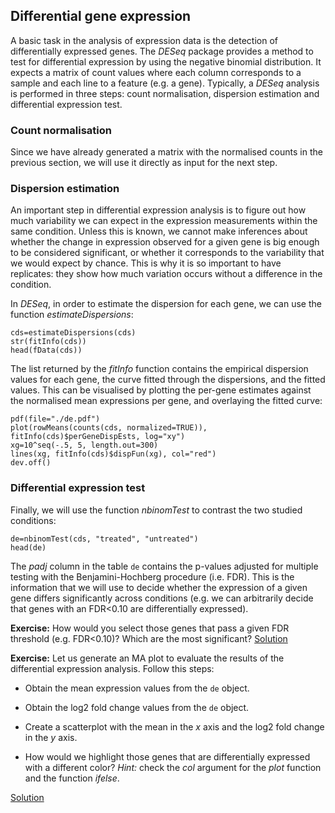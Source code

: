 ## Differential gene expression
A basic task in the analysis of expression data is the detection of differentially expressed genes. The *DESeq* package provides a method to test for differential expression by using the negative binomial distribution. It expects a matrix of count values where each column corresponds to a sample and each line to a feature (e.g. a gene). Typically, a *DESeq* analysis is performed in three steps: count normalisation, dispersion estimation and differential expression test.

### Count normalisation
Since we have already generated a matrix with the normalised counts in the previous section, we will use it directly as input for the next step.

### Dispersion estimation
An important step in differential expression analysis is to figure out how much variability we can expect in the expression measurements within the same condition. Unless this is known, we cannot make inferences about whether the change in expression observed for a given gene is big enough to be considered significant, or whether it corresponds to the variability that we would expect by chance. This is why it is so important to have replicates: they show how much variation occurs without a difference in the condition.


In *DESeq*, in order to estimate the dispersion for each gene, we can use the function *estimateDispersions*:

```rconsole
cds=estimateDispersions(cds)
str(fitInfo(cds))
head(fData(cds))
```

The list returned by the *fitInfo* function contains the empirical dispersion values for each gene, the curve fitted through the dispersions, and the fitted values. This can be visualised by plotting the per-gene estimates against the normalised mean expressions per gene, and overlaying the fitted curve:

```rconsole
pdf(file="./de.pdf")
plot(rowMeans(counts(cds, normalized=TRUE)), fitInfo(cds)$perGeneDispEsts, log="xy")
xg=10^seq(-.5, 5, length.out=300) 
lines(xg, fitInfo(cds)$dispFun(xg), col="red")
dev.off()
```

### Differential expression test
              
Finally, we will use the function *nbinomTest* to contrast the two studied conditions:

```rconsole
de=nbinomTest(cds, "treated", "untreated")
head(de)
```

The *padj* column in the table `de` contains the p-values adjusted for multiple testing with the Benjamini-Hochberg procedure (i.e. FDR). This is the information that we will use to decide whether the expression of a given gene differs significantly across conditions (e.g. we can arbitrarily decide that genes with an FDR<0.10 are differentially expressed).

**Exercise:** How would you select those genes that pass a given FDR threshold (e.g. FDR<0.10)? Which are the most significant?
[Solution](https://github.com/mgonzalezporta/TeachingMaterial/blob/master/solutions/_de_ex1.md)

**Exercise:** Let us generate an MA plot to evaluate the results of the differential expression analysis. Follow this steps:

* Obtain the mean expression values from the `de` object.

* Obtain the log2 fold change values from the `de` object.

* Create a scatterplot with the mean in the *x* axis and the log2 fold change in the *y* axis.

* How would we highlight those genes that are differentially expressed with a different color?
  *Hint:* check the *col* argument for the *plot* function and the function *ifelse*.

[Solution](https://github.com/mgonzalezporta/TeachingMaterial/blob/master/solutions/_de_ex2.md)

